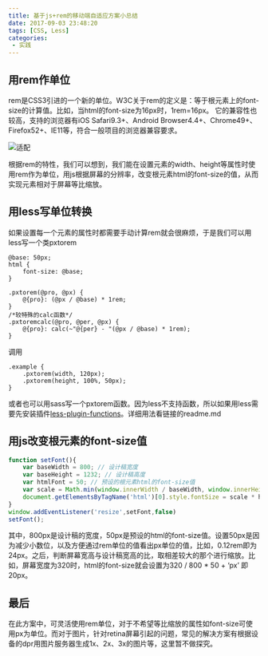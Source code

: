 ```yaml
---
title: 基于js+rem的移动端自适应方案小总结
date: 2017-09-03 23:48:20
tags: [CSS, Less]
categories:
 - 实践
---
```

## 用rem作单位
rem是CSS3引进的一个新的单位。W3C关于rem的定义是：等于根元素上的font-size的计算值。比如，当html的font-size为16px时，1rem=16px。
它的兼容性也较高，支持的浏览器有iOS Safari9.3+、Android Browser4.4+、Chrome49+、Firefox52+、IE11等，符合一般项目的浏览器兼容要求。
<!-- more -->
![适配](/static/2017/09/rem.jpeg)

根据rem的特性，我们可以想到，我们能在设置元素的width、height等属性时使用rem作为单位，用js根据屏幕的分辨率，改变根元素html的font-size的值，从而实现元素相对于屏幕等比缩放。

## 用less写单位转换
如果设置每一个元素的属性时都需要手动计算rem就会很麻烦，于是我们可以用less写一个类pxtorem
``` less
@base: 50px;
html {
    font-size: @base;
}

.pxtorem(@pro, @px) {
    @{pro}: (@px / @base) * 1rem;
}
/*较特殊的calc函数*/
.pxtoremcalc(@pro, @per, @px) {
    @{pro}: calc(~"@{per} - "(@px / @base) * 1rem);
}
```
调用
``` less
.example {
    .pxtorem(width, 120px);
    .pxtorem(height, 100%, 50px);
}
```

或者也可以用sass写一个pxtorem函数。因为less不支持函数，所以如果用less需要先安装插件[less-plugin-functions](https://github.com/seven-phases-max/less-plugin-functions)。详细用法看链接的readme.md

## 用js改变根元素的font-size值
``` js
function setFont(){
    var baseWidth = 800; // 设计稿宽度
    var baseHeight = 1232; // 设计稿高度
    var htmlFont = 50; // 预设的根元素html的font-size值
    var scale = Math.min(window.innerWidth / baseWidth, window.innerHeight / baseHeight);
    document.getElementsByTagName('html')[0].style.fontSize = scale * htmlFont + 'px';
}
window.addEventListener('resize',setFont,false)
setFont();
```
其中，800px是设计稿的宽度，50px是预设的html的font-size值。设置50px是因为减少小数位，以及方便通过rem单位的值看出px单位的值，比如，0.12rem即为24px。之后，判断屏幕宽高与设计稿宽高的比，取相差较大的那个进行缩放。比如，屏幕宽度为320时，html的font-size就会设置为320 / 800 * 50 + ‘px’ 即20px。

## 最后
在此方案中，可灵活使用rem单位，对于不希望等比缩放的属性如font-size可使用px为单位。而对于图片，针对retina屏幕引起的问题，常见的解决方案有根据设备的dpr用图片服务器生成1x、2x、3x的图片等，这里暂不做探究。
